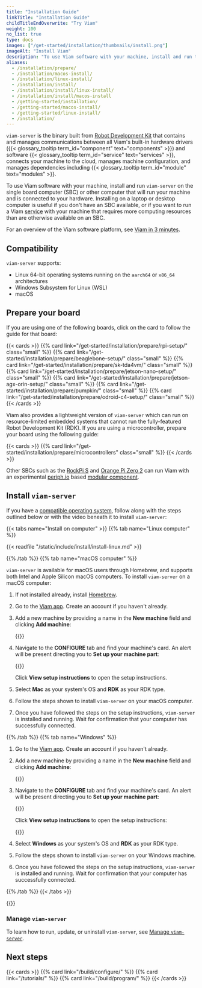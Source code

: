```yaml
---
title: "Installation Guide"
linkTitle: "Installation Guide"
childTitleEndOverwrite: "Try Viam"
weight: 100
no_list: true
type: docs
images: ["/get-started/installation/thumbnails/install.png"]
imageAlt: "Install Viam"
description: "To use Viam software with your machine, install and run the viam-server binary on the computer that will run your machine and is connected to your hardware."
aliases:
  - /installation/prepare/
  - /installation/macos-install/
  - /installation/linux-install/
  - /installation/install/
  - /installation/install/linux-install/
  - /installation/install/macos-install
  - /getting-started/installation/
  - /getting-started/macos-install/
  - /getting-started/linux-install/
  - /installation/
---
```


`viam-server` is the binary built from [Robot Development Kit](https://github.com/viamrobotics/rdk) that contains and manages communications between all Viam's built-in hardware drivers ({{< glossary_tooltip term_id="component" text="components" >}}) and software {{< glossary_tooltip term_id="service" text="services" >}}, connects your machine to the cloud, manages machine configuration, and manages dependencies including {{< glossary_tooltip term_id="module" text="modules" >}}.

To use Viam software with your machine, install and run `viam-server` on the single board computer (SBC) or other computer that will run your machine and is connected to your hardware.
Installing on a laptop or desktop computer is useful if you don't have an SBC available, or if you want to run a Viam [service](/services/) with your machine that requires more computing resources than are otherwise available on an SBC.

For an overview of the Viam software platform, see [Viam in 3 minutes](/get-started/viam/).

## Compatibility

`viam-server` supports:

- Linux 64-bit operating systems running on the `aarch64` or `x86_64` architectures
- Windows Subsystem for Linux (WSL)
- macOS

## Prepare your board

If you are using one of the following boards, click on the card to follow the guide for that board:

{{< cards >}}
{{% card link="/get-started/installation/prepare/rpi-setup/" class="small" %}}
{{% card link="/get-started/installation/prepare/beaglebone-setup/" class="small" %}}
{{% card link="/get-started/installation/prepare/sk-tda4vm/" class="small" %}}
{{% card link="/get-started/installation/prepare/jetson-nano-setup/" class="small" %}}
{{% card link="/get-started/installation/prepare/jetson-agx-orin-setup/" class="small" %}}
{{% card link="/get-started/installation/prepare/pumpkin/" class="small" %}}
{{% card link="/get-started/installation/prepare/odroid-c4-setup/" class="small" %}}
{{< /cards >}}

Viam also provides a lightweight version of `viam-server` which can run on resource-limited embedded systems that cannot run the fully-featured Robot Development Kit (RDK).
If you are using a microcontroller, prepare your board using the following guide:

{{< cards >}}
{{% card link="/get-started/installation/prepare/microcontrollers" class="small" %}}
{{< /cards >}}

Other SBCs such as the [RockPi S](https://wiki.radxa.com/RockpiS) and [Orange Pi Zero 2](https://orangepi.com/index.php?route=product/product&path=237&product_id=849) can run Viam with an experimental [periph.io](https://periph.io/) based [modular component](https://github.com/viam-labs/periph_board).

## Install `viam-server`

If you have a [compatible operating system](/get-started/installation/), follow along with the steps outlined below or with the video beneath it to install `viam-server`:

{{< tabs name="Install on computer" >}}
{{% tab name="Linux computer" %}}

{{< readfile "/static/include/install/install-linux.md" >}}

{{% /tab %}}
{{% tab name="macOS computer" %}}

`viam-server` is available for macOS users through Homebrew, and supports both Intel and Apple Silicon macOS computers.
To install `viam-server` on a macOS computer:

1. If not installed already, install [Homebrew](https://brew.sh/).

1. Go to the [Viam app](https://app.viam.com). Create an account if you haven't already.

1. Add a new machine by providing a name in the **New machine** field and clicking **Add machine**:

   {{<imgproc src="/fleet/app-usage/create-machine.png" resize="900x" style="max-width:700px" declaredimensions=true alt="The 'First Location' page on the Viam app with a new machine name in the New machine field and the Add machine button next to the field highlighted.">}}

1. Navigate to the **CONFIGURE** tab and find your machine's card.
   An alert will be present directing you to **Set up your machine part**:

   {{<imgproc src="/get-started/installation/setup-part.png" resize="900x" style="max-width:700px" declaredimensions=true alt="Machine setup alert in a newly created machine">}}

   Click **View setup instructions** to open the setup instructions.

1. Select **Mac** as your system's OS and **RDK** as your RDK type.

1. Follow the steps shown to install `viam-server` on your macOS computer.

1. Once you have followed the steps on the setup instructions, `viam-server` is installed and running.
   Wait for confirmation that your computer has successfully connected.

{{% /tab %}}
{{% tab name="Windows" %}}

1. Go to the [Viam app](https://app.viam.com).
   Create an account if you haven't already.

1. Add a new machine by providing a name in the **New machine** field and clicking **Add machine**:

   {{<imgproc src="/fleet/app-usage/create-machine.png" resize="900x" style="max-width:700px" declaredimensions=true alt="The 'First Location' page on the Viam app with a new machine name in the New machine field and the Add machine button next to the field highlighted.">}}

1. Navigate to the **CONFIGURE** tab and find your machine's card.
   An alert will be present directing you to **Set up your machine part**:

   {{<imgproc src="/get-started/installation/setup-part.png" resize="900x" style="max-width:700px" declaredimensions=true alt="Machine setup alert in a newly created machine">}}

   Click **View setup instructions** to open the setup instructions:

   {{<imgproc src="/get-started/installation/wsl-setup-instructions.png" resize="900x" style="max-width:700px" declaredimensions=true alt="Setup instructions">}}

1. Select **Windows** as your system's OS and **RDK** as your RDK type.

1. Follow the steps shown to install `viam-server` on your Windows machine.

1. Once you have followed the steps on the setup instructions, `viam-server` is installed and running.
   Wait for confirmation that your computer has successfully connected.

{{% /tab %}}
{{< /tabs >}}

{{<youtube embed_url="https://www.youtube-nocookie.com/embed/gmIW9JoWStA">}}

### Manage `viam-server`

To learn how to run, update, or uninstall `viam-server`, see [Manage `viam-server`](/get-started/installation/manage/).

## Next steps

{{< cards >}}
{{% card link="/build/configure/" %}}
{{% card link="/tutorials/" %}}
{{% card link="/build/program/" %}}
{{< /cards >}}
